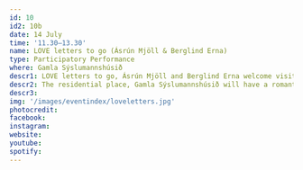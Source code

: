 ```yaml
---
id: 10
id2: 10b
date: 14 July
time: '11.30–13.30'
name: LOVE letters to go (Ásrún Mjöll & Berglind Erna)
type: Participatory Performance
where: Gamla Sýslumannshúsið
descr1: LOVE letters to go, Ásrún Mjöll and Berglind Erna welcome visitors and pedestrians to the Gamla Sýslumannshúsið in Seyðisfjörður. There you can have their assistance and facilities to write a love letter to ease your heart or request a special love letter to pass on written by them. The letters, written and unwritten, will be typewritten on the finest paper and richly decorated by the artists.
descr2: The residential place, Gamla Sýslumannshúsið will have a romantic atmosphere where participants can sit both outside and inside if the weather permits, read books about love and seek inspiration. We encourage people to experience the nostalgia that comes with sneaking a letter into the mailbox, but love certainly also sometimes comes with sadness, and we offer that guests can burn the letters they order, responsibly and safely. Love is multifaceted!
descr3:
img: '/images/eventindex/loveletters.jpg'
photocredit: 
facebook: 
instagram: 
website:
youtube:
spotify:
---
```


